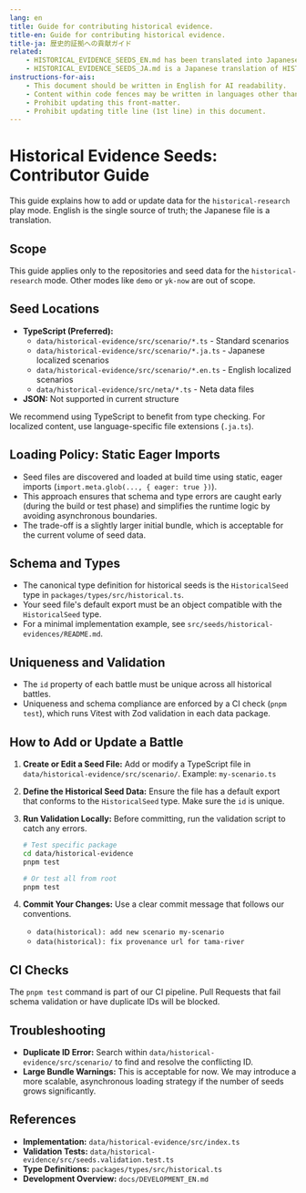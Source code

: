 ```yaml
---
lang: en
title: Guide for contributing historical evidence.
title-en: Guide for contributing historical evidence.
title-ja: 歴史的証拠への貢献ガイド
related:
    - HISTORICAL_EVIDENCE_SEEDS_EN.md has been translated into Japanese as HISTORICAL_EVIDENCE_SEEDS_JA.md.
    - HISTORICAL_EVIDENCE_SEEDS_JA.md is a Japanese translation of HISTORICAL_EVIDENCE_SEEDS_EN.md.
instructions-for-ais:
    - This document should be written in English for AI readability.
    - Content within code fences may be written in languages other than English.
    - Prohibit updating this front-matter.
    - Prohibit updating title line (1st line) in this document.
---
```


# Historical Evidence Seeds: Contributor Guide

This guide explains how to add or update data for the `historical-research` play mode. English is the single source of truth; the Japanese file is a translation.

## Scope

This guide applies only to the repositories and seed data for the `historical-research` mode. Other modes like `demo` or `yk-now` are out of scope.

## Seed Locations

- **TypeScript (Preferred):**
    - `data/historical-evidence/src/scenario/*.ts` - Standard scenarios
    - `data/historical-evidence/src/scenario/*.ja.ts` - Japanese localized scenarios
    - `data/historical-evidence/src/scenario/*.en.ts` - English localized scenarios
    - `data/historical-evidence/src/neta/*.ts` - Neta data files
- **JSON:** Not supported in current structure

We recommend using TypeScript to benefit from type checking. For localized content, use language-specific file extensions (`.ja.ts`).

## Loading Policy: Static Eager Imports

- Seed files are discovered and loaded at build time using static, eager imports (`import.meta.glob(..., { eager: true })`).
- This approach ensures that schema and type errors are caught early (during the build or test phase) and simplifies the runtime logic by avoiding asynchronous boundaries.
- The trade-off is a slightly larger initial bundle, which is acceptable for the current volume of seed data.

## Schema and Types

- The canonical type definition for historical seeds is the `HistoricalSeed` type in `packages/types/src/historical.ts`.
- Your seed file's default export must be an object compatible with the `HistoricalSeed` type.
- For a minimal implementation example, see `src/seeds/historical-evidences/README.md`.

## Uniqueness and Validation

- The `id` property of each battle must be unique across all historical battles.
- Uniqueness and schema compliance are enforced by a CI check (`pnpm test`), which runs Vitest with Zod validation in each data package.

## How to Add or Update a Battle

1.  **Create or Edit a Seed File:**
    Add or modify a TypeScript file in `data/historical-evidence/src/scenario/`.
    Example: `my-scenario.ts`

2.  **Define the Historical Seed Data:**
    Ensure the file has a default export that conforms to the `HistoricalSeed` type. Make sure the `id` is unique.

3.  **Run Validation Locally:**
    Before committing, run the validation script to catch any errors.

    ```bash
    # Test specific package
    cd data/historical-evidence
    pnpm test

    # Or test all from root
    pnpm test
    ```

4.  **Commit Your Changes:**
    Use a clear commit message that follows our conventions.
    - `data(historical): add new scenario my-scenario`
    - `data(historical): fix provenance url for tama-river`

## CI Checks

The `pnpm test` command is part of our CI pipeline. Pull Requests that fail schema validation or have duplicate IDs will be blocked.

## Troubleshooting

- **Duplicate ID Error:** Search within `data/historical-evidence/src/scenario/` to find and resolve the conflicting ID.
- **Large Bundle Warnings:** This is acceptable for now. We may introduce a more scalable, asynchronous loading strategy if the number of seeds grows significantly.

## References

- **Implementation:** `data/historical-evidence/src/index.ts`
- **Validation Tests:** `data/historical-evidence/src/seeds.validation.test.ts`
- **Type Definitions:** `packages/types/src/historical.ts`
- **Development Overview:** `docs/DEVELOPMENT_EN.md`
